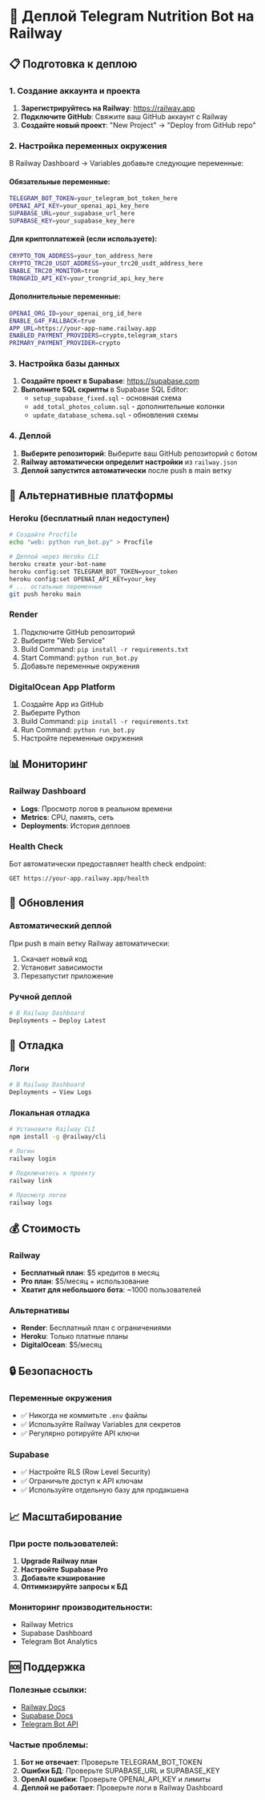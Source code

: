 # 🚀 Деплой Telegram Nutrition Bot на Railway

## 📋 Подготовка к деплою

### 1. Создание аккаунта и проекта

1. **Зарегистрируйтесь на Railway**: https://railway.app
2. **Подключите GitHub**: Свяжите ваш GitHub аккаунт с Railway
3. **Создайте новый проект**: "New Project" → "Deploy from GitHub repo"

### 2. Настройка переменных окружения

В Railway Dashboard → Variables добавьте следующие переменные:

#### Обязательные переменные:
```bash
TELEGRAM_BOT_TOKEN=your_telegram_bot_token_here
OPENAI_API_KEY=your_openai_api_key_here
SUPABASE_URL=your_supabase_url_here
SUPABASE_KEY=your_supabase_key_here
```

#### Для криптоплатежей (если используете):
```bash
CRYPTO_TON_ADDRESS=your_ton_address_here
CRYPTO_TRC20_USDT_ADDRESS=your_trc20_usdt_address_here
ENABLE_TRC20_MONITOR=true
TRONGRID_API_KEY=your_trongrid_api_key_here
```

#### Дополнительные переменные:
```bash
OPENAI_ORG_ID=your_openai_org_id_here
ENABLE_G4F_FALLBACK=true
APP_URL=https://your-app-name.railway.app
ENABLED_PAYMENT_PROVIDERS=crypto,telegram_stars
PRIMARY_PAYMENT_PROVIDER=crypto
```

### 3. Настройка базы данных

1. **Создайте проект в Supabase**: https://supabase.com
2. **Выполните SQL скрипты** в Supabase SQL Editor:
   - `setup_supabase_fixed.sql` - основная схема
   - `add_total_photos_column.sql` - дополнительные колонки
   - `update_database_schema.sql` - обновления схемы

### 4. Деплой

1. **Выберите репозиторий**: Выберите ваш GitHub репозиторий с ботом
2. **Railway автоматически определит настройки** из `railway.json`
3. **Деплой запустится автоматически** после push в main ветку

## 🔧 Альтернативные платформы

### Heroku (бесплатный план недоступен)
```bash
# Создайте Procfile
echo "web: python run_bot.py" > Procfile

# Деплой через Heroku CLI
heroku create your-bot-name
heroku config:set TELEGRAM_BOT_TOKEN=your_token
heroku config:set OPENAI_API_KEY=your_key
# ... остальные переменные
git push heroku main
```

### Render
1. Подключите GitHub репозиторий
2. Выберите "Web Service"
3. Build Command: `pip install -r requirements.txt`
4. Start Command: `python run_bot.py`
5. Добавьте переменные окружения

### DigitalOcean App Platform
1. Создайте App из GitHub
2. Выберите Python
3. Build Command: `pip install -r requirements.txt`
4. Run Command: `python run_bot.py`
5. Настройте переменные окружения

## 📊 Мониторинг

### Railway Dashboard
- **Logs**: Просмотр логов в реальном времени
- **Metrics**: CPU, память, сеть
- **Deployments**: История деплоев

### Health Check
Бот автоматически предоставляет health check endpoint:
```
GET https://your-app.railway.app/health
```

## 🔄 Обновления

### Автоматический деплой
При push в main ветку Railway автоматически:
1. Скачает новый код
2. Установит зависимости
3. Перезапустит приложение

### Ручной деплой
```bash
# В Railway Dashboard
Deployments → Deploy Latest
```

## 🐛 Отладка

### Логи
```bash
# В Railway Dashboard
Deployments → View Logs
```

### Локальная отладка
```bash
# Установите Railway CLI
npm install -g @railway/cli

# Логин
railway login

# Подключитесь к проекту
railway link

# Просмотр логов
railway logs
```

## 💰 Стоимость

### Railway
- **Бесплатный план**: $5 кредитов в месяц
- **Pro план**: $5/месяц + использование
- **Хватит для небольшого бота**: ~1000 пользователей

### Альтернативы
- **Render**: Бесплатный план с ограничениями
- **Heroku**: Только платные планы
- **DigitalOcean**: $5/месяц

## 🔒 Безопасность

### Переменные окружения
- ✅ Никогда не коммитьте `.env` файлы
- ✅ Используйте Railway Variables для секретов
- ✅ Регулярно ротируйте API ключи

### Supabase
- ✅ Настройте RLS (Row Level Security)
- ✅ Ограничьте доступ к API ключам
- ✅ Используйте отдельную базу для продакшена

## 📈 Масштабирование

### При росте пользователей:
1. **Upgrade Railway план**
2. **Настройте Supabase Pro**
3. **Добавьте кэширование**
4. **Оптимизируйте запросы к БД**

### Мониторинг производительности:
- Railway Metrics
- Supabase Dashboard
- Telegram Bot Analytics

## 🆘 Поддержка

### Полезные ссылки:
- [Railway Docs](https://docs.railway.app)
- [Supabase Docs](https://supabase.com/docs)
- [Telegram Bot API](https://core.telegram.org/bots/api)

### Частые проблемы:
1. **Бот не отвечает**: Проверьте TELEGRAM_BOT_TOKEN
2. **Ошибки БД**: Проверьте SUPABASE_URL и SUPABASE_KEY
3. **OpenAI ошибки**: Проверьте OPENAI_API_KEY и лимиты
4. **Деплой не работает**: Проверьте логи в Railway Dashboard
